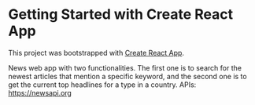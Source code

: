 # Getting Started with Create React App

This project was bootstrapped with [Create React App](https://github.com/facebook/create-react-app).



News web app with two functionalities. 
The first one is to search for the newest articles that mention a specific keyword, and the second one is to get the current top headlines for a type in a country.
APIs: https://newsapi.org

